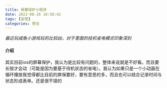 ```yaml
---
title: 屏幕保护小程序
date: 2022-08-26 10:58:42
tags: [妄想]
categories: 想法
---
```


*最近玩咸鱼小游戏玩的比较凶，对于里面的挂机省电模式印象深刻*

#### 介绍
其实目前ios的屏幕保护，我认为是比较有问题的，整体来说就是不好看。而且要长按才会动（可能是因为要基于待机状态的省电）。我认为如果只是一个小动画在循环播放我觉得都比目前的屏保要好，要有意思的多，而且也可以结合记录时间与状态形成表单。还是很不错的
